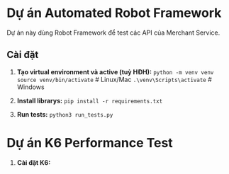 # Dự án Automated Robot Framework

Dự án này dùng Robot Framework để test các API của Merchant Service.


## Cài đặt

1. **Tạo virtual environment và active (tuỳ HĐH):**
   `python -m venv venv`
   `source venv/bin/activate` # Linux/Mac
   `.\venv\Scripts\activate` # Windows

2. **Install librarys:**
   `pip install -r requirements.txt`

3. **Run tests:**
   `python3 run_tests.py`


# Dự án K6 Performance Test

1. **Cài đặt K6:**
